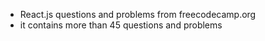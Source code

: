 - React.js questions and problems from freecodecamp.org
- it contains more than 45 questions and problems
